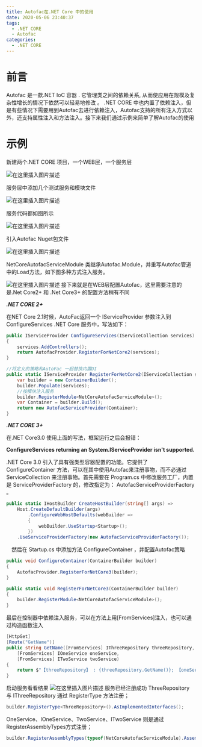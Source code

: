 ```yaml
---
title: Autofac在.NET Core 中的使用
date: 2020-05-06 23:40:37
tags:
  - .NET CORE
  - Autofac
categories:
  - .NET CORE
---
```


# 前言
Autofac 是一款.NET IoC 容器 . 它管理类之间的依赖关系, 从而使应用在规模及复杂性增长的情况下依然可以轻易地修改 。
.NET CORE 中也内置了依赖注入，但是有些情况下需要用到Autofac去进行依赖注入，Autofac支持的所有注入方式以外，还支持属性注入和方法注入。接下来我们通过示例来简单了解Autofac的使用

# 示例
新建两个.NET CORE 项目，一个WEB层，一个服务层

![在这里插入图片描述](https://img-blog.csdnimg.cn/2020050623032390.png)

服务层中添加几个测试服务和模块文件

![在这里插入图片描述](https://img-blog.csdnimg.cn/20200506230427891.png)

服务代码都如图所示

![在这里插入图片描述](https://img-blog.csdnimg.cn/20200506230507972.png?x-oss-process=image/watermark,type_ZmFuZ3poZW5naGVpdGk,shadow_10,text_aHR0cHM6Ly9ibG9nLmNzZG4ubmV0L2R6MTgyMjgwMjc4NQ==,size_16,color_FFFFFF,t_70)

引入Autofac Nuget包文件

![在这里插入图片描述](https://img-blog.csdnimg.cn/20200506230817823.png?x-oss-process=image/watermark,type_ZmFuZ3poZW5naGVpdGk,shadow_10,text_aHR0cHM6Ly9ibG9nLmNzZG4ubmV0L2R6MTgyMjgwMjc4NQ==,size_16,color_FFFFFF,t_70)

NetCoreAutofacServiceModule 类继承Autofac.Module，并重写Autofac管道中的Load方法，如下图多种方式注入服务。

![在这里插入图片描述](https://img-blog.csdnimg.cn/20200506230652922.png?x-oss-process=image/watermark,type_ZmFuZ3poZW5naGVpdGk,shadow_10,text_aHR0cHM6Ly9ibG9nLmNzZG4ubmV0L2R6MTgyMjgwMjc4NQ==,size_16,color_FFFFFF,t_70)
接下来就是在WEB层配置Autofac，这里需要注意的是.Net Core2+ 和 .Net Core3+ 的配置方法稍有不同

 ***.NET CORE 2+***

在NET Core 2.1时候，AutoFac返回一个 IServiceProvider 参数注入到ConfigureServices .NET Core 服务中，写法如下：
```csharp
public IServiceProvider ConfigureServices(IServiceCollection services)
{
    services.AddControllers();
    return AutofacProvider.RegisterForNetCore2(services);
}
```

```csharp
//将定义的策略和AutoFac 一起替换内置DI
public static IServiceProvider RegisterForNetCore2(IServiceCollection services) {
    var builder = new ContainerBuilder();
    builder.Populate(services);
    //按模块注入服务
    builder.RegisterModule<NetCoreAutofacServiceModule>(); 
    var Container = builder.Build();
    return new AutofacServiceProvider(Container);
}
```

 ***.NET CORE 3+*** 
 
 在.NET Core3.0 使用上面的写法，框架运行之后会报错：
 
 **ConfigureServices returning an System.IServiceProvider isn't supported.**
 
.NET Core 3.0 引入了具有强类型容器配置的功能。它提供了 ConfigureContainer 方法，可以在其中使用Autofac来注册事物，而不必通过 ServiceCollection 来注册事物。首先需要在 Program.cs 中修改服务工厂，内置是 ServiceProviderFactory 的，修改指定为： AutofacServiceProviderFactory 。

```csharp
public static IHostBuilder CreateHostBuilder(string[] args) =>
    Host.CreateDefaultBuilder(args)
        .ConfigureWebHostDefaults(webBuilder =>
        {
            webBuilder.UseStartup<Startup>();
        })
    .UseServiceProviderFactory(new AutofacServiceProviderFactory());
```
　然后在 Startup.cs 中添加方法 ConfigureContainer ，并配置Autofac策略
　

```csharp
public void ConfigureContainer(ContainerBuilder builder)
{
    AutofacProvider.RegisterForNetCore3(builder);
}
```

```csharp
public static void RegisterForNetCore3(ContainerBuilder builder)
{
    builder.RegisterModule<NetCoreAutofacServiceModule>();
}
```


最后在控制器中依赖注入服务，可以在方法上用[FromServices]注入，也可以通过构造函数注入

```csharp
[HttpGet]
[Route("GetName")]
public string GetName([FromServices] IThreeRepository threeRepository, 
    [FromServices] IOneService oneService,
    [FromServices] ITwoService twoService)
{
    return $"【threeRepository】 : {threeRepository.GetName()}; 【oneService】 : {oneService.GetName()} ; 【twoService】 : {twoService.GetName()}";
}
```
启动服务看看结果
![在这里插入图片描述](https://img-blog.csdnimg.cn/2020050623340457.png)
服务已经注册成功
ThreeRepository 与 IThreeRepository 通过 RegisterType 方法注册；

```csharp
builder.RegisterType<ThreeRepository>().AsImplementedInterfaces();
```

OneService、IOneService、TwoService、ITwoService 则是通过RegisterAssemblyTypes方式注册；

```csharp
builder.RegisterAssemblyTypes(typeof(NetCoreAutofacServiceModule).Assembly).Where(a => a.Name.EndsWith("Service")).AsImplementedInterfaces();
```
